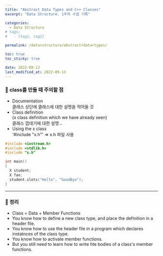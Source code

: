 ```yaml
---
title: "Abstract Data Types and C++ Classes"
excerpt: "Data Structure. 1주차 수업 기록"

categories:
  - Data Structure
# tags:
#   - [tag1, tag2]

permalink: /data+structure/abstract+data+types/

toc: true
toc_sticky: true

date: 2022-09-13
last_modified_at: 2022-09-13
---
```

 
### 🧩 <b>class를 만들 때 주의할 점</b>
* Documentation <br>
클래스 상단에 클래스에 대한 설명을 적어둘 것
* Class definition <br>
(x class definition which we have already seen) <br>
클래스 껍데기에 대한 설명...
* Using the x class <br>
'#include "x.h"' => x.h 파일 사용
``` c++
#include <iostream.h>
#include <stdlib.h>
#include "x.h"

int main()
{
  X student;
  X fan;
  student.slots("Hello", "GoodBye");
}
```

---
 
### 🧩 <b>정리</b>
* Class = Data + Member Functions
* You know how to define a new class type, and place the definition in a header file.
* You know how to use the header file in a program which declares instatnces of the class type.
* You know how to activate member functions.
* But you still need to learn how to write hte bodies of a class's member functions.